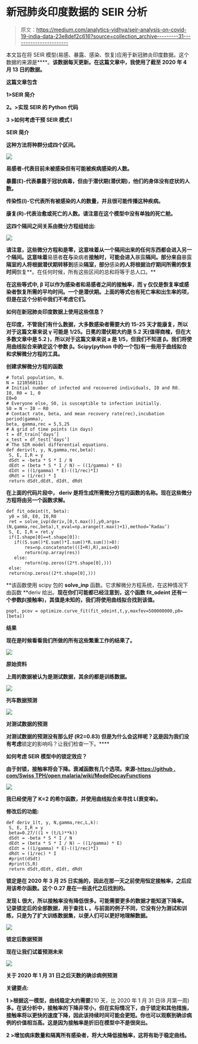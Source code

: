 # 新冠肺炎印度数据的 SEIR 分析

> 原文：<https://medium.com/analytics-vidhya/seir-analysis-on-covid-19-india-data-23e8def2c616?source=collection_archive---------31----------------------->

本文旨在将 SEIR 模型(易感、暴露、感染、恢复)应用于新冠肺炎印度数据。这个数据的来源是[](https://www.kaggle.com/sudalairajkumar/covid19-in-india)****。**该数据每天更新。在这篇文章中，我使用了截至 2020 年 4 月 13 日的数据。**

**这篇文章包含**

****1>SEIR 简介****

****2。>实现 SEIR 的 Python 代码****

****3 >如何考虑干预 SEIR 模式** l**

****SEIR 简介****

**这种方法将种群分成四个区间。**

**![](img/1ca13716a5236cc2ebd7682ae8e2a7d2.png)**

**易感者-代表目前未被感染但有可能被疾病感染的人数。**

**暴露(E)-代表暴露于冠状病毒，但由于潜伏期(潜伏期)，他们的身体没有症状的人数。**

**传染性(I)-它代表所有被感染的人的数量，并且很可能传播这种疾病。**

**康复(R)-代表治愈或死亡的人数。请注意在这个模型中没有单独的死亡舱。**

**这四个隔间之间关系由微分方程组给出:**

**![](img/7dfcf21147e30be801b78c8a4048ecf1.png)**

**请注意，这些微分方程和是零，这意味着从一个隔间出来的任何东西都会进入另一个隔间。这意味着**易感者**在与**染病者**接触时，可能会进入**暴露**隔间。部分来自**暴露**隔室的人将根据潜伏期转移到**感染**隔室，部分**感染**的人将根据治疗期间所需的恢复时间**恢复**。在任何时候，所有这些区间的总和将等于总人口。**

**在这些等式中, **β** 可以作为感染者和易感者之间的接触率，而 **γ** 仅仅是恢复率或感染者恢复所需的平均时间。**一个**是潜伏期。上面的等式也有死亡率和出生率的项，但是在这个分析中我们不考虑它们。**

****如何在新冠肺炎印度数据上使用这些信息？****

**在印度，不管我们有什么数据，大多数感染者需要大约 15-25 天才能康复，所以对于这篇文章来说 **γ** 可能是 1/25。日冕的潜伏期大约是 5.2 天(**值得商榷，但在大多数文章中是 5.2** )，所以对于这篇文章来说 **a** 是 1/5，但我们不知道 **β。**我们将**使用曲线拟合**来确定这个参数 **β。Scipy(python 中的一个包)有一些用于曲线拟合和求解微分方程的工具。****

****创建求解微分方程的函数****

```
# Total population, N.
N = 1210568111
# Initial number of infected and recovered individuals, I0 and R0.
I0, R0 = 1, 0
E0=0
# Everyone else, S0, is susceptible to infection initially.
S0 = N — I0 — R0
# Contact rate, beta, and mean recovery rate(rec),incubation period(gamma),
beta, gamma,rec = 5,5,25 
# A grid of time points (in days)
t = df_train[‘days’]
x_test = df_test[‘days’]
# The SIR model differential equations.
def deriv(t, y, N,gamma,rec,beta):
 S, E, I,R = y
 dSdt = -beta * S * I / N
 dEdt = (beta * S * I / N) — ((1/gamma) * E)
 dIdt = ((1/gamma) * E)-((1/rec)*I)
 dRdt = (1/rec) * I
 return dSdt,dEdt, dIdt, dRdt
```

**在上面的代码片段中， **deriv** 是将生成所需微分方程的函数的名称。现在这些微分方程将由另一个函数求解。**

```
def fit_odeint(t, beta):
 y0 = S0, E0, I0,R0
 ret = solve_ivp(deriv,[0,t.max()],y0,args=(N,gamma,rec,beta),t_eval=np.arange(t.max()+1),method=’Radau’)
 S, E, I,R = ret.y
 if(I.shape[0]==t.shape[0]):
   if((S.sum()*E.sum()*I.sum()*R.sum())>0):
       res=np.concatenate(((I+R),R),axis=0)
       return(np.array(res))
   else:
       return(np.zeros((2*t.shape[0],)))
 else:
 return(np.zeros((2*t.shape[0],)))
```

**该函数使用 scipy 包的 **solve_inp** 函数。它求解微分方程系统，在这种情况下由函数 **deriv 给出。**现在你们可能都已经注意到，这个函数 **fit_odeint** 还有一个参数β(接触率)，其值是未知的，我们将使用曲线拟合找到该值。**

```
popt, pcov = optimize.curve_fit(fit_odeint,t,y,maxfev=500000000,p0=[beta])
```

****结果****

**现在是时候看看我们所做的所有这些繁重工作的结果了。**

**![](img/1fc7db6cf5aafa5664bfa0ce0c6a9518.png)**

**原始资料**

****上周的数据被认为是测试数据，其余的都是训练数据。****

**![](img/3a30395a8d89e3c51009d8bc54ad8168.png)**

****列车数据预测****

**![](img/26d8cade7125e9168505bcf9a09d0726.png)**

****对测试数据的预测****

**对测试数据的预测没有那么好 **(R2=0.83)** 但是为什么会这样呢？这是因为我们没有考虑**锁定的影响吗？让我们检查一下。****

**如何考虑 SEIR 模型中的锁定效应？**

**由于封锁，接触率将会下降。衰减函数有几个选项。来源-[https://github . com/Swiss TPH/open malaria/wiki/ModelDecayFunctions](https://github.com/SwissTPH/openmalaria/wiki/ModelDecayFunctions)**

**![](img/ae06e7f037a9609a4f5fcabeabab5084.png)**

**我已经使用了 K=2 的希尔函数，并使用曲线拟合来寻找 L(衰变率)。**

**修改后的功能:**

```
def deriv_1(t, y, N,gamma,rec,L,k):
 S, E, I,R = y
 beta=0.27/((1 + (t/L)**k))
 dSdt = -beta * S * I / N
 dEdt = (beta * S * I / N) — ((1/gamma) * E)
 dIdt = ((1/gamma) * E)-((1/rec)*I)
 dRdt = (1/rec) * I
 #print(dSdt)
 #print(S,R)
 return dSdt,dEdt, dIdt, dRdt
```

**锁定是在 2020 年 3 月 25 日实施的，因此在那一天之前使用恒定接触率，之后应用该希尔函数。这个 0.27 是在一些迭代之后找到的。**

**发现 L 很大，所以接触率没有降低很多。可能需要更多的数据才能知道下降率。**记录锁定后的全部数据，用于查找 L** 。与前面的例子不同，它没有分为测试和训练，只是为了扩大训练数据集，以便人们可以更好地理解数据。**

**![](img/4b2987e0cfeb40f7e721670505b7d18c.png)**

****锁定后数据预测****

**现在让我们试着预测未来**

**![](img/1a2ea7721113acee8c575180d60f239d.png)**

****关于 2020 年 1 月 31 日之后天数的确诊病例预测****

****关键要点:****

**1 >根据这一模型，曲线稳定大约需要**210 天，比 2020 年 1 月 31 日(8 月第一周)**多。在该分析中，接触率的下降非常小，但在实际情况下，由于锁定和其他措施，接触率将以更快的速度下降，因此该持续时间可能会更短。你也可以观察到确诊病例的价值相当高。这是因为接触率是折旧在模型中不是很突出。**

**2 >增加病床数量和隔离所有感染者，将大大降低接触率，这将有助于稳定曲线。**